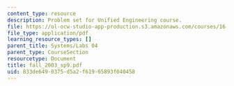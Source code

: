```yaml
---
content_type: resource
description: Problem set for Unified Engineering course.
file: https://ol-ocw-studio-app-production.s3.amazonaws.com/courses/16-01-unified-engineering-i-ii-iii-iv-fall-2005-spring-2006/833de6490375d5a2f61965893f040458_fall_2003_sp9.pdf
file_type: application/pdf
learning_resource_types: []
parent_title: Systems/Labs 04
parent_type: CourseSection
resourcetype: Document
title: fall_2003_sp9.pdf
uid: 833de649-0375-d5a2-f619-65893f040458
---
```

